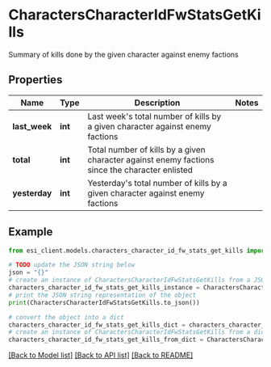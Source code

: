 # CharactersCharacterIdFwStatsGetKills

Summary of kills done by the given character against enemy factions

## Properties

Name | Type | Description | Notes
------------ | ------------- | ------------- | -------------
**last_week** | **int** | Last week&#39;s total number of kills by a given character against enemy factions | 
**total** | **int** | Total number of kills by a given character against enemy factions since the character enlisted | 
**yesterday** | **int** | Yesterday&#39;s total number of kills by a given character against enemy factions | 

## Example

```python
from esi_client.models.characters_character_id_fw_stats_get_kills import CharactersCharacterIdFwStatsGetKills

# TODO update the JSON string below
json = "{}"
# create an instance of CharactersCharacterIdFwStatsGetKills from a JSON string
characters_character_id_fw_stats_get_kills_instance = CharactersCharacterIdFwStatsGetKills.from_json(json)
# print the JSON string representation of the object
print(CharactersCharacterIdFwStatsGetKills.to_json())

# convert the object into a dict
characters_character_id_fw_stats_get_kills_dict = characters_character_id_fw_stats_get_kills_instance.to_dict()
# create an instance of CharactersCharacterIdFwStatsGetKills from a dict
characters_character_id_fw_stats_get_kills_from_dict = CharactersCharacterIdFwStatsGetKills.from_dict(characters_character_id_fw_stats_get_kills_dict)
```
[[Back to Model list]](../README.md#documentation-for-models) [[Back to API list]](../README.md#documentation-for-api-endpoints) [[Back to README]](../README.md)


